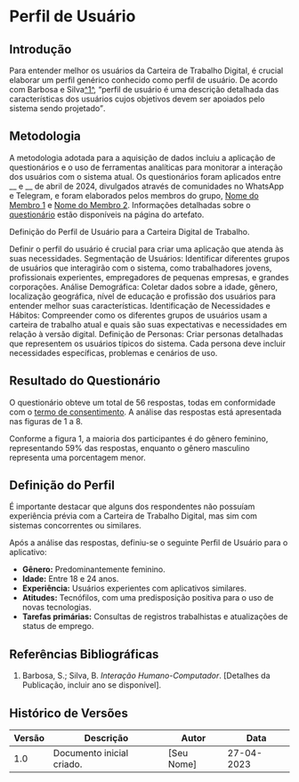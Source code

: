# Perfil de Usuário

## Introdução

Para entender melhor os usuários da Carteira de Trabalho Digital, é crucial elaborar um perfil genérico conhecido como perfil de usuário. De acordo com Barbosa e Silva<a id="anchor_1" href="#FRM1">^1^</a>, <q>perfil de usuário é uma descrição detalhada das características dos usuários cujos objetivos devem ser apoiados pelo sistema sendo projetado</q>.

## Metodologia

A metodologia adotada para a aquisição de dados incluiu a aplicação de questionários e o uso de ferramentas analíticas para monitorar a interação dos usuários com o sistema atual. Os questionários foram aplicados entre __ e __ de abril de 2024, divulgados através de comunidades no WhatsApp e Telegram, e foram elaborados pelos membros do grupo, [Nome do Membro 1](https://github.com/linkdoPerfil) e [Nome do Membro 2](https://github.com/linkdoPerfil). Informações detalhadas sobre o [questionário](https://requisitos-de-software.github.io/2024.1-CarteiradeTrabalhoDigital/elicitacao/tecnicas/questionario/) estão disponíveis na página do artefato.

Definição do Perfil de Usuário para a Carteira Digital de Trabalho.

Definir o perfil do usuário é crucial para criar uma aplicação que atenda às suas necessidades.
Segmentação de Usuários: Identificar diferentes grupos de usuários que interagirão com o sistema, como trabalhadores jovens, profissionais experientes, empregadores de pequenas empresas, e grandes corporações.
Análise Demográfica: Coletar dados sobre a idade, gênero, localização geográfica, nível de educação e profissão dos usuários para entender melhor suas características.
Identificação de Necessidades e Hábitos: Compreender como os diferentes grupos de usuários usam a carteira de trabalho atual e quais são suas expectativas e necessidades em relação à versão digital.
Definição de Personas: Criar personas detalhadas que representem os usuários típicos do sistema. Cada persona deve incluir necessidades específicas, problemas e cenários de uso.

## Resultado do Questionário

O questionário obteve um total de 56 respostas, todas em conformidade com o [termo de consentimento](./termo-consentimento-questionario.pdf). A análise das respostas está apresentada nas figuras de 1 a 8.

Conforme a figura 1, a maioria dos participantes é do gênero feminino, representando 59% das respostas, enquanto o gênero masculino representa uma porcentagem menor.

## Definição do Perfil

É importante destacar que alguns dos respondentes não possuíam experiência prévia com a Carteira de Trabalho Digital, mas sim com sistemas concorrentes ou similares.

Após a análise das respostas, definiu-se o seguinte Perfil de Usuário para o aplicativo:

- **Gênero:** Predominantemente feminino.
- **Idade:** Entre 18 e 24 anos.
- **Experiência:** Usuários experientes com aplicativos similares.
- **Atitudes:** Tecnófilos, com uma predisposição positiva para o uso de novas tecnologias.
- **Tarefas primárias:** Consultas de registros trabalhistas e atualizações de status de emprego.

## Referências Bibliográficas

1. Barbosa, S.; Silva, B. *Interação Humano-Computador*. [Detalhes da Publicação, incluir ano se disponível].

## Histórico de Versões

| Versão | Descrição                     | Autor           | Data       |
|--------|-------------------------------|-----------------|------------|
| 1.0    | Documento inicial criado.     | [Seu Nome]      | 27-04-2023 |
